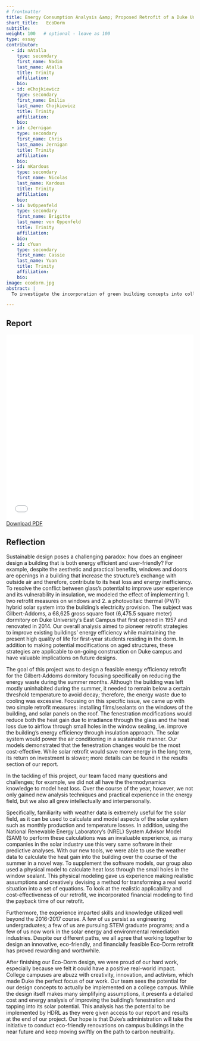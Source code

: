 ```yaml
---
# frontmatter
title: Energy Consumption Analysis &amp; Proposed Retrofit of a Duke University Dormitory
short_title:   EcoDorm
subtitle: 
weight: 100   # optional - leave as 100
type: essay
contributor:
  - id: nAtalla
    type: secondary 
    first_name: Nadim 
    last_name: Atalla
    title: Trinity
    affiliation: 
    bio:
  - id: eChojkiewicz
    type: secondary 
    first_name: Emilia 
    last_name: Chojkiewicz
    title: Trinity
    affiliation: 
    bio: 
  - id: cJernigan
    type: secondary 
    first_name: Chris 
    last_name: Jernigan
    title: Trinity
    affiliation: 
    bio: 
  - id: nKardous
    type: secondary 
    first_name: Nicolas
    last_name: Kardous
    title: Trinity
    affiliation: 
    bio: 
  - id: bvOppenfeld
    type: secondary 
    first_name: Brigitte 
    last_name: von Oppenfeld
    title: Trinity
    affiliation: 
    bio: 
  - id: cYuan
    type: secondary 
    first_name: Cassie 
    last_name: Yuan
    title: Trinity
    affiliation: 
    bio: 
image: ecodorm.jpg
abstract: | 
  To investigate the incorporation of green building concepts into college dormitories, we examined thecurrent state of energy consumption in a Duke University dormitory. Our focus was Gilbert-Addoms (GA),a 60 year old, 68,625 square foot building. To mediate inefficient fenestration, window parameters weremeasured, heat transfer models were developed using principles of physics and thermodynamics, and a thinfilm and sealant retrofits were proposed and analyzed by the same models. Next, to incorporate renewableenergy, solar heat gain was calculated from historic solar resource data, and a solar photovoltaic/thermalhybrid system was proposed. Retrofit variables were plugged into the model, and compared with thebuilding’s past energy consumption data. The results proved cost-effective in the long term whilesimultaneously reducing greenhouse gas emissions, demonstrating that retrofits offer feasible potential asDuke and other universities pursue future sustainability goals.

---
```

## Report

<object data="../pdf/EcoDorm_FinalReport.pdf" type="application/pdf" width="100%" height="500px">
<iframe src="../pdf/EcoDorm_FinalReport.pdf" style="border: none;" width="100%" height="500px">
This browser does not support PDFs. Please download the PDF to view it: 
<a href="../pdf/EcoDorm_FinalReport.pdf">Download PDF</a>
</iframe>
</object>
<a href="../pdf/EcoDorm_FinalReport.pdf">Download PDF</a>

## Reflection

Sustainable design poses a challenging paradox: how does an engineer design a building that is both energy efficient and user-friendly? For example, despite the aesthetic and practical benefits, windows and doors are openings in a building that increase the structure’s exchange with outside air and therefore, contribute to its heat loss and energy inefficiency. To resolve the conflict between glass’s potential to improve user experience and its vulnerability in insulation, we modeled the effect of implementing 1. two retrofit measures on windows and 2. a photovoltaic thermal (PV/T) hybrid solar system into the building’s electricity provision. The subject was Gilbert-Addoms, a 68,625 gross square foot (6,475.5 square meter) dormitory on Duke University’s East Campus that first opened in 1957 and renovated in 2014. Our overall analysis aimed to pioneer retrofit strategies to improve existing buildings’ energy efficiency while maintaining the present high quality of life for first-year students residing in the dorm. In addition to making potential modifications on aged structures, these strategies are applicable to on-going construction on Duke campus and have valuable implications on future designs. 

The goal of this project was to design a feasible energy efficiency retrofit for the Gilbert-Addoms dormitory focusing specifically on reducing the energy waste during the summer months. Although the building was left mostly uninhabited during the summer, it needed to remain below a certain threshold temperature to avoid decay; therefore, the energy waste due to cooling was excessive. Focusing on this specific issue, we came up with two simple retrofit measures: installing films/sealants on the windows of the building, and solar panels on the roof. The fenestration modifications would reduce both the heat gain due to irradiance through the glass and the heat loss due to airflow through small holes in the window sealing, i.e. improve the building’s energy efficiency through insulation approach. The solar system would power the air conditioning in a sustainable manner. Our models demonstrated that the fenestration changes would be the most cost-effective. While solar retrofit would save more energy in the long term, its return on investment is slower; more details can be found in the results section of our report. 

In the tackling of this project, our team faced many questions and challenges; for example, we did not all have the thermodynamics knowledge to model heat loss. Over the course of the year, however, we not only gained new analysis techniques and practical experience in the energy field, but we also all grew intellectually and interpersonally.  

Specifically, familiarity with weather data is extremely useful for the solar field, as it can be used to calculate and model aspects of the solar system such as monthly production and temperature losses. In addition, using the National Renewable Energy Laboratory’s (NREL) System Advisor Model (SAM) to perform these calculations was an invaluable experience, as
many companies in the solar industry use this very same software in their predictive analyses. With our new tools, we were able to use the weather data to calculate the heat gain into the building over the course of the summer in a novel way. To supplement the software models, our group also used a physical model to calculate heat loss through the small holes in the window sealant. This physical modeling gave us experience making realistic assumptions and creatively devising a method for transforming a real world situation into a set of equations. To look at the realistic applicability and cost-effectiveness of our retrofit, we incorporated financial modeling to find the payback time of our retrofit. 

Furthermore, the experience imparted skills and knowledge utilized well beyond the 2016-2017 course. A few of us persist as engineering undergraduates; a few of us are pursuing STEM graduate programs; and a few of us now work in the solar energy and environmental remediation industries. Despite our different paths, we all agree that working together to design an innovative, eco-friendly, and financially feasible Eco-Dorm retrofit has proved rewarding and worthwhile. 

After finishing our Eco-Dorm design, we were proud of our hard work, especially because we felt it could have a positive real-world impact. College campuses are abuzz with creativity, innovation, and activism, which made Duke the perfect focus of our work. Our team sees the potential for our design concepts to actually be implemented on a college campus. While the design itself makes many simplifying assumptions, it presents a detailed cost and energy analysis of improving the building’s fenestration and tapping into its solar potential. This analysis has the potential to be implemented by HDRL as they were given access to our report and results at the end of our project. Our hope is that Duke’s administration will take the initiative to conduct eco-friendly renovations on campus buildings in the near future and keep moving swiftly on the path to carbon neutrality.  


